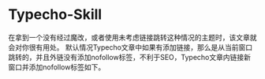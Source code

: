 # Typecho-Skill
在拿到一个没有经过魔改，或者使用未考虑链接跳转这种情况的主题时，该文章就会对你很有用处。  默认情况Typecho文章中如果有添加链接，那么是从当前窗口跳转的，并且外链没有添加nofollow标签，不利于SEO，Typecho文章内链接新窗口并添加nofollow标签如下。
